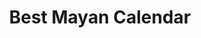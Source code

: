 ---
stars: 5
country: United States
title: Best Mayan Calendar
description: >
  <p>Simple, intuitive, attractive interface provides ready access to the current conditions guiding the day. Seeing my contacts appear automatically and then being able to see who I surround myself with and how they assist me...magic!</p>
---